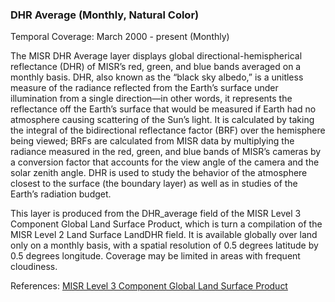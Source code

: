 ### DHR Average (Monthly, Natural Color)
Temporal Coverage: March 2000 - present (Monthly)

The MISR DHR Average layer displays global directional-hemispherical reflectance (DHR) of MISR’s red, green, and blue bands averaged on a monthly basis. DHR, also known as the “black sky albedo,” is a unitless measure of the radiance reflected from the Earth’s surface under illumination from a single direction—in other words, it represents the reflectance off the Earth’s surface that would be measured if Earth had no atmosphere causing scattering of the Sun’s light. It is calculated by taking the integral of the bidirectional reflectance factor (BRF) over the hemisphere being viewed; BRFs are calculated from MISR data by multiplying the radiance measured in the red, green, and blue bands of MISR’s cameras by a conversion factor that accounts for the view angle of the camera and the solar zenith angle. DHR is used to study the behavior of the atmosphere closest to the surface (the boundary layer) as well as in studies of the Earth’s radiation budget.

This layer is produced from the DHR_average field of the MISR Level 3 Component Global Land Surface Product, which is turn a compilation of the MISR Level 2 Land Surface LandDHR field. It is available globally over land only on a monthly basis, with a spatial resolution of 0.5 degrees latitude by 0.5 degrees longitude. Coverage may be limited in areas with frequent cloudiness.

References: [MISR Level 3 Component Global Land Surface Product](https://eosweb.larc.nasa.gov/project/misr/cgls_table)
